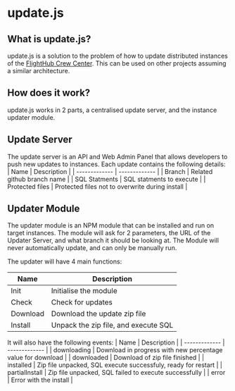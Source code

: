 # update.js

## What is update.js?
update.js is a solution to the problem of how to update distributed instances of the [FlightHub Crew Center](https://github.com/vacenter/vacenter). This can be used on other projects assuming a similar architecture.

## How does it work?
update.js works in 2 parts, a centralised update server, and the instance updater module.

## Update Server
The update server is an API and Web Admin Panel that allows developers to push new updates to instances. Each update contains the following details:
| Name | Description |
| ------------- | ------------- |
| Branch  | Related github branch name  |
| SQL Statments | SQL statments to execute |
| Protected files | Protected files not to overwrite during install |

## Updater Module
The updater module is an NPM module that can be installed and run on target instances. The module will ask for 2 parameters, the URL of the Updater Server, and what branch it should be looking at. The Module will never automatically update, and can only be manually run.

The updater will have 4 main functions:

| Name | Description |
| ------------- | ------------- |
| Init  | Initialise the module  |
| Check | Check for updates |
| Download | Download the update zip file |
| Install | Unpack the zip file, and execute SQL |

It will also have the following events:
| Name | Description |
| ------------- | ------------- |
| downloading  | Download in progress with new percentage value for download  |
| downloaded | Download of zip file finished |
| installed | Zip file unpacked, SQL execute successfuly, ready for restart |
| partialInstall | Zip file unpacked, SQL failed to execute successfully |
| error | Error with the install |
